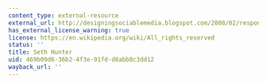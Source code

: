 ```yaml
---
content_type: external-resource
external_url: http://designingsociablemedia.blogspot.com/2008/02/response-1-social-metaphors.html
has_external_license_warning: true
license: https://en.wikipedia.org/wiki/All_rights_reserved
status: ''
title: Seth Hunter
uid: 469b09d6-36b2-4f3e-91fd-d8abb8c3dd12
wayback_url: ''
---
```

